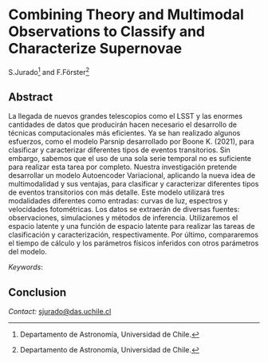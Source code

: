 # Combining Theory and Multimodal Observations to Classify and Characterize Supernovae

S.Jurado[^1] and F.Förster[^1]
[^1]: Departamento de Astronomía, Universidad de Chile.

Abstract
---
La llegada de nuevos grandes telescopios como el LSST y las enormes cantidades de datos que producirán hacen necesario el desarrollo de técnicas computacionales más eficientes. Ya se han realizado algunos esfuerzos, como el modelo Parsnip desarrollado por Boone K. (2021), para clasificar y caracterizar diferentes tipos de eventos transitorios. Sin embargo, sabemos que el uso de una sola serie temporal no es suficiente para realizar esta tarea por completo. Nuestra investigación pretende desarrollar un modelo Autoencoder Variacional, aplicando la nueva idea de multimodalidad y sus ventajas, para clasificar y caracterizar diferentes tipos de eventos transitorios con más detalle. Este modelo utilizará tres modalidades diferentes como entradas: curvas de luz, espectros y velocidades fotométricas. Los datos se extraerán de diversas fuentes: observaciones, simulaciones y métodos de inferencia. Utilizaremos el espacio latente y una función de espacio latente para realizar las tareas de clasificación y caracterización, respectivamente. Por último, compararemos el tiempo de cálculo y los parámetros físicos inferidos con otros parámetros del modelo.

_Keywords_:

Conclusion
---

*Contact:* sjurado@das.uchile.cl
